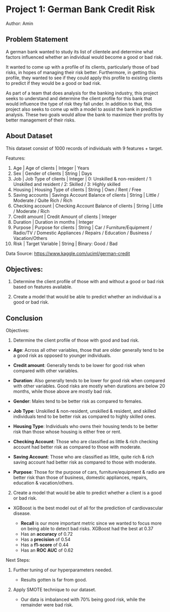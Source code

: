 # Project 1: German Bank Credit Risk
Author: Amin

## Problem Statement

A german bank wanted to study its list of clientele and determine what factors influenced whether an individual would become a good or bad risk. 

It wanted to come up with a profile of its clients, particularly those of bad risks, in hopes of managing their risk better. Furthermore, in getting this profile, they wanted to see if they could apply this profile to existing clients to predict if they would be a good or bad risk. 

As part of a team that does analysis for the banking industry, this project seeks to understand and determine the client profile for this bank that would influence the type of risk they fall under. In addition to that, this project also seeks to come up with a model to assist the bank in predictive analysis. These two goals would allow the bank to maximize their profits by better management of their risks. 

## About Dataset

This dataset consist of 1000 records of individuals with 9 features + target.  

Features:  

1. Age | Age of clients | Integer | Years  
2. Sex | Gender of clients | String | Days  
3. Job | Job Type of clients | Integer | 0: Unskilled & non-resident / 1: Unskilled and resident / 2: Skilled / 3: Highly skilled  
4. Housing | Housing Type of clients | String | Own / Rent / Free  
5. Saving accounts | Savings Account Balance of clients | String | Little / Moderate / Quite Rich / Rich    
6. Checking account | Checking Account Balance of clients | String | Little / Moderate / Rich    
7. Credit amount | Credit Amount of clients | Integer  
8. Duration | Duration in months | Integer  
9. Purpose | Purpose for clients | String | Car / Furniture/Equipment / Radio/TV / Domestic Appliances / Repairs / Education / Business / Vacation/Others  
10. Risk | Target Variable | String | Binary: Good / Bad

Data Source: https://www.kaggle.com/uciml/german-credit  


## Objectives: 

1) Determine the client profile of those with and without a good or bad risk based on features available.  

2) Create a model that would be able to predict whether an individual is a good or bad risk.  


## Conclusion  

Objectives:  

1) Determine the client profile of those with good and bad risk.  

- **Age**: Across all other variables, those that are older generally tend to be a good risk as opposed to younger individuals.  

- **Credit amount**: Generally tends to be lower for good risk when compared with other variables. 

- **Duration**: Also generally tends to be lower for good risk when compared with other variables. Good risks are mostly when durations are below 20 months, while those above are mostly bad risk.  

- **Gender**: Males tend to be better risk as compared to females.  

- **Job Type**: Unskilled & non-resident, unskilled & resident, and skilled individuals tend to be better risk as compared to highly skilled ones.  

- **Housing Type**: Individuals who owns their housing tends to be better risk than those whose housing is either free or rent.  

- **Checking Account**: Those who are classified as little & rich checking account had better risk as compared to those with moderate.  

- **Saving Account**: Those who are classified as little, quite rich & rich saving account had better risk as compared to those with moderate.  

- **Purpose**: Those for the purpose of cars, furniture/equipment & radio are better risk than those of business, domestic appliances, repairs, education & vacation/others.  


2) Create a model that would be able to predict whether a client is a good or bad risk.  
- XGBoost is the best model out of all for the prediction of cardiovascular disease.  

    - **Recall** is our more important metric since we wanted to focus more on being able to detect bad risks. XGBoost had the best at 0.37  
    - Has an **accuracy** of 0.72  
    - Has a **precision** of 0.54  
    - Has a **f1-score** of 0.44  
    - Has an **ROC AUC** of 0.62  


Next Steps: 

1) Further tuning of our hyperparameters needed.  
    - Results gotten is far from good.  

2) Apply SMOTE technique to our dataset.  
    - Our data is imbalanced with 70% being good risk, while the remainder were bad risk.  
